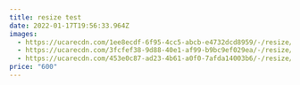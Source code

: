 ```yaml
---
title: resize test
date: 2022-01-17T19:56:33.964Z
images:
  - https://ucarecdn.com/1ee8ecdf-6f95-4cc5-abcb-e4732dcd8959/-/resize/200x/
  - https://ucarecdn.com/3fcfef38-9d88-40e1-af99-b9bc9ef029ea/-/resize/200x/
  - https://ucarecdn.com/453e0c87-ad23-4b61-a0f0-7afda14003b6/-/resize/200x/
price: "600"
---
```

